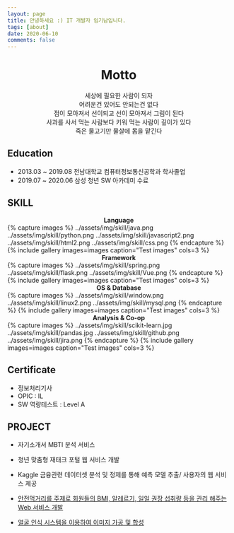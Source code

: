 ```yaml
---
layout: page
title: 안녕하세요 :) IT 개발자 임기남입니다.
tags: [about]
date: 2020-06-10
comments: false
---
```

 
<center><h1><b>Motto</b></h1></center>  
<center>세상에 필요한 사람이 되자</center>  
<center>어려운건 있어도 안되는건 없다</center>  
<center>점이 모아져서 선이되고 선이 모아져서 그림이 된다</center>  
<center>사과를 사서 먹는 사람보다 키워 먹는 사람이 깊이가 있다</center>  
<center>죽은 물고기만 물살에 몸을 맡긴다</center>  

## Education
 - 2013.03 ~ 2019.08 전남대학교 컴퓨터정보통신공학과 학사졸업
 - 2019.07 ~ 2020.06 삼성 청년 SW 아카데미 수료
 
## SKILL
<center><b>Language</b></center>
{% capture images %}  
    ../assets/img/skill/java.png
    ../assets/img/skill/python.png
	../assets/img/skill/javascript2.png
	../assets/img/skill/html2.png
	../assets/img/skill/css.png  
{% endcapture %}
{% include gallery images=images caption="Test images" cols=3 %} 

<center><b>Framework</b></center>
{% capture images %}  
    ../assets/img/skill/spring.png
    ../assets/img/skill/flask.png
	../assets/img/skill/Vue.png  
{% endcapture %}
{% include gallery images=images caption="Test images" cols=3 %} 

<center><b>OS & Database</b></center>
{% capture images %}  
    ../assets/img/skill/window.png
    ../assets/img/skill/linux2.png
	../assets/img/skill/mysql.png
{% endcapture %}  
{% include gallery images=images caption="Test images" cols=3 %}

<center><b>Analysis & Co-op</b></center>
{% capture images %}  
    ../assets/img/skill/scikit-learn.jpg
    ../assets/img/skill/pandas.jpg
	../assets/img/skill/github.png
	../assets/img/skill/jira.png
{% endcapture %}  
{% include gallery images=images caption="Test images" cols=3 %}  

## Certificate
- 정보처리기사
- OPIC : IL
- SW 역량테스트 : Level A
## PROJECT
* 자기소개서 MBTI 분석 서비스  

* 청년 맞춤형 재태크 포털 웹 서비스 개발  

* Kaggle 금융관련 데이터셋 분석 및 정제를 통해 예측 모델 추출/ 사용자의 웹 서비스 제공  

* <a href="https://limkinam.github.io/SafeFood/">안전먹거리를 주제로 회원들의 BMI, 알레르기, 일일 권장 섭취량 등을 관리 해주는 Web 서비스 개발  
    
* <a href="https://limkinam.github.io/face_recognition/">얼굴 인식 시스템을 이용하여 이미지 가공 및 합성 </a>
